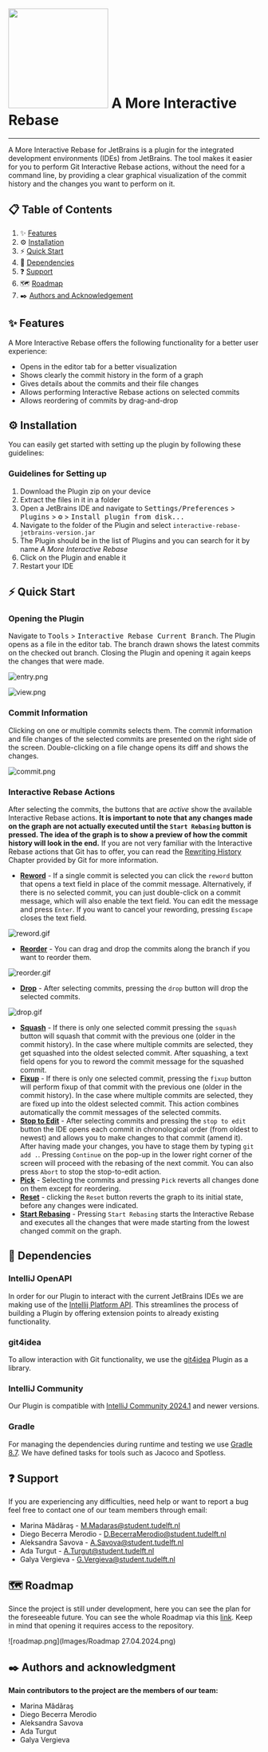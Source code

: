 # <img src="src/main/resources/META-INF/pluginIcon.svg" style="width: 200px; height: 200px; "> A More Interactive Rebase


---
<!-- Plugin description -->
A More Interactive Rebase for JetBrains is a plugin for the integrated development
environments (IDEs) from JetBrains. The tool makes it easier for you to perform Git Interactive Rebase actions, without 
the need for a command line, by providing a clear 
graphical visualization of the commit history and the changes you want to perform on it.
<!-- Plugin description end -->


## 📋 Table of Contents

1. ✨ [Features](#features)
2. ⚙️ [Installation](#-installation)
3.  ⚡ [Quick Start](#-quick-start-)
4. 🔗 [Dependencies](#-dependencies)
5. ❓ [Support](#-support)
6. 🗺️ [Roadmap](#-roadmap)
7. ✒️ [Authors and Acknowledgement](#authors-and-acknowledgment)


## ✨ Features
A More Interactive Rebase offers the following functionality for a better user experience:
* Opens in the editor tab for a better visualization
* Shows clearly the commit history in the form of a graph
* Gives details about the commits and their file changes
* Allows performing Interactive Rebase actions on selected commits
* Allows reordering of commits by drag-and-drop

[//]: # (Add short video here)

##  ⚙️ Installation
You can easily get started with setting up the plugin by following these guidelines:

### Guidelines for Setting up

1. Download the Plugin zip on your device
2. Extract the files in it in a folder
3. Open a JetBrains IDE and navigate to <kbd>Settings/Preferences</kbd> > <kbd>Plugins</kbd> >
   <kbd>⚙️</kbd> > <kbd>Install plugin from disk...</kbd>
4. Navigate to the folder of the Plugin and select `interactive-rebase-jetbrains-version.jar`
5. The Plugin should be in the list of Plugins and you can search for it by name *A More Interactive Rebase*
6. Click on the Plugin and enable it
7. Restart your IDE


## ⚡ Quick Start
### Opening the Plugin
Navigate to <kbd>Tools</kbd> > <kbd> Interactive Rebase Current Branch</kbd>. The Plugin opens as a file in
the editor tab. The branch drawn shows the latest commits on the checked out branch. Closing the Plugin and opening it
again keeps the changes that were made.

![entry.png](Images/entry.png)

![view.png](Images/view.png)

### Commit Information
Clicking on one or multiple commits selects them. The commit information and file changes of the selected commits
are presented on the right side of the screen. Double-clicking on a file change opens its diff and shows the changes.

![commit.png](Images/commit.png)

### Interactive Rebase Actions
After selecting the commits, the buttons that are *active* show the available Interactive Rebase actions. **It is
important to note that any changes made on the graph are not actually executed until the `Start Rebasing` button
is pressed. The idea of the graph is to show a preview of how the commit history will look in the end.** If you are 
not very
familiar with the Interactive Rebase actions that Git has to offer, you can read the
[Rewriting History](https://git-scm.com/book/en/v2/Git-Tools-Rewriting-History) Chapter provided by Git
for more information.

* **<u>Reword</u>** - If a single commit is selected you can click the `reword` button that opens a text field
  in place of the commit message. Alternatively, if there is no selected commit, you can just double-click on a
  commit message, which will also enable the text field. You can edit the message and press `Enter`.
  If you want to cancel your rewording, pressing `Escape` closes the text field.

![reword.gif](Images/reword.gif)
* **<u>Reorder</u>** - You can drag and drop the commits along the branch if you want to reorder them.

![reorder.gif](Images/reorder.gif)
* **<u>Drop</u>** - After selecting commits, pressing the `drop` button will drop the selected commits.

![drop.gif](Images/drop.gif)
* **<u>Squash</u>** - If there is only one selected commit pressing the `squash` button will squash that commit with the
  previous one (older in the commit history). In the case where multiple commits are selected, they get squashed into
the oldest selected commit. After squashing, a text field opens for you to reword the commit message
  for the squashed commit.
* **<u>Fixup</u>** - If there is only one selected commit, pressing the `fixup` button will perform fixup of that
  commit with the previous one (older in the commit history). In the case where multiple commits are selected,
  they are fixed up into the oldest selected commit. This action combines automatically the commit messages of the
  selected commits.
* **<u>Stop to Edit</u>** - After selecting commits and pressing the `stop to edit` button the IDE opens each commit
  in chronological order (from oldest to newest) and allows you to make changes to that commit (amend it).
  After having made your changes, you have to stage them by typing `git add .`. Pressing `Continue` on the pop-up
  in the lower right corner of the screen will proceed with the rebasing of the next commit. You can also press
  `Abort` to stop the
  stop-to-edit action.
* **<u>Pick</u>** - Selecting the commits and pressing `Pick` reverts all changes done on them except for reordering.
* **<u>Reset</u>** - clicking the `Reset` button reverts the graph to its initial state,
  before any changes were indicated.
* **<u>Start Rebasing</u>** - Pressing `Start Rebasing` starts the Interactive Rebase and executes all the changes
  that were made starting from the lowest changed commit on the graph.

##  🔗 Dependencies

### IntelliJ OpenAPI
In order for our Plugin to interact with the current JetBrains IDEs we are making use of the
[Intellij Platform API](https://plugins.jetbrains.com/docs/intellij/explore-api.html). This streamlines the process of
building a Plugin by offering extension points to already existing functionality.

### git4idea
To allow interaction with Git functionality, we use the [git4idea](https://plugins.jetbrains.com/plugin/13173-git)
Plugin as a library.

### IntelliJ Community
Our Plugin is compatible with [IntelliJ Community 2024.1](https://www.jetbrains.com/idea/download/other.html) and newer
versions.
### Gradle
For managing the dependencies during runtime and testing we use
[Gradle 8.7](https://docs.gradle.org/8.7/release-notes.html). We have defined tasks for tools such as
Jacoco and Spotless.




## ❓ Support
If you are experiencing any difficulties, need help or want to report a bug feel free to contact one
of our team members through email:
* Marina Mădăraş - [M.Madaras@student.tudelft.nl](mailto:M.Madaras@student.tudelft.nl)
* Diego Becerra Merodio - [D.BecerraMerodio@student.tudelft.nl](mailto:D.BecerraMerodio@student.tudelft.nl)
* Aleksandra Savova - [A.Savova@student.tudelft.nl](mailto:A.Savova@student.tudelft.nl)
* Ada Turgut - [A.Turgut@student.tudelft.nl](mailto:A.Turgut@student.tudelft.nl)
* Galya Vergieva -  [G.Vergieva@student.tudelft.nl](mailto:G.Vergieva@student.tudelft.nl)


## 🗺️ Roadmap
Since the project is still under development, here you can see the plan for the foreseeable future. You can see
the whole Roadmap via this [link](https://gitlab.ewi.tudelft.nl/groups/cse2000-software-project/2023-2024/cluster-p/12c/-/roadmap?state=all&sort=start_date_asc&layout=WEEKS&timeframe_range_type=CURRENT_QUARTER&progress=WEIGHT&show_progress=true&show_milestones=true&milestones_type=ALL&show_labels=false).
Keep in mind that opening it requires access to the repository.


![roadmap.png](Images/Roadmap 27.04.2024.png)

## ✒️ Authors and acknowledgment
**Main contributors to the project are the members of our team:**
* Marina Mădăraş
* Diego Becerra Merodio
* Aleksandra Savova
* Ada Turgut
* Galya Vergieva



